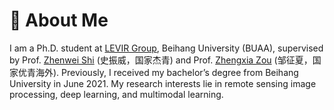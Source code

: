 # 👋 About Me
I am a Ph.D. student at [LEVIR Group](https://levir.buaa.edu.cn/), Beihang University (BUAA), supervised by Prof. [Zhenwei Shi](https://scholar.google.com.hk/citations?user=kNhFWQIAAAAJ&hl=en&oi=ao) (史振威，国家杰青) and Prof. [Zhengxia Zou](https://scholar.google.com.hk/citations?user=DzwoyZsAAAAJ&hl=en&oi=ao) (邹征夏，国家优青海外). Previously, I received my bachelor’s degree from Beihang University in June 2021. My research interests lie in remote sensing image processing, deep learning, and multimodal learning.
<!-- Feel free to contact me for potential discussions: [<a href="../../images/Wechat.jpg">WeChat</a>] -->
